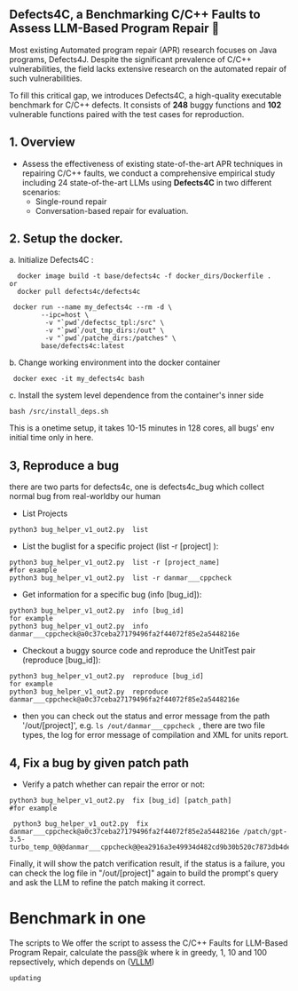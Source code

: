 ## Defects4C, a Benchmarking C/C++ Faults to Assess LLM-Based Program Repair 👋

Most existing Automated program repair (APR) research focuses on Java programs, Defects4J. Despite the significant prevalence of C/C++ vulnerabilities, the field lacks extensive research on the automated repair of such vulnerabilities.

To fill this critical gap, we introduces Defects4C, a high-quality executable benchmark for C/C++ defects. It consists of **248** buggy functions and  **102** vulnerable functions paired with the test cases for reproduction. 



## 1. Overview
- Assess the effectiveness of existing state-of-the-art APR techniques in repairing C/C++ faults, we conduct a comprehensive empirical study including 24 state-of-the-art LLMs using **Defects4C** in two different scenarios:
  - Single-round repair
  - Conversation-based repair for evaluation. 



## 2. Setup the docker. 

a. Initialize Defects4C :

```shell
  docker image build -t base/defects4c -f docker_dirs/Dockerfile .
or 
  docker pull defects4c/defects4c
```

```
 docker run --name my_defects4c --rm -d \
        --ipc=host \
         -v "`pwd`/defectsc_tpl:/src" \
         -v "`pwd`/out_tmp_dirs:/out" \
         -v "`pwd`/patche_dirs:/patches" \
        base/defects4c:latest
```

b. Change working environment into the docker container
```
 docker exec -it my_defects4c bash
```

c. Install the system level dependence from the container's inner side
```
bash /src/install_deps.sh 
```

This is a onetime setup, it takes 10-15 minutes in 128 cores, all bugs' env initial time only in here.

## 3, Reproduce a bug 
there are two parts for defects4c, one is defects4c_bug which collect normal bug from real-worldby our human

- List Projects

```shell
python3 bug_helper_v1_out2.py  list 
```

- List the buglist for a specific project (list -r [project] ):

```
python3 bug_helper_v1_out2.py  list -r [project_name]
#for example
python3 bug_helper_v1_out2.py  list -r danmar___cppcheck
```

- Get information for a specific bug (info [bug_id]):

```
python3 bug_helper_v1_out2.py  info [bug_id] 
for example
python3 bug_helper_v1_out2.py  info danmar___cppcheck@a0c37ceba27179496fa2f44072f85e2a5448216e 
```

- Checkout a buggy source code and reproduce the UnitTest pair (reproduce [bug_id]):

```
python3 bug_helper_v1_out2.py  reproduce [bug_id]
for example
python3 bug_helper_v1_out2.py  reproduce danmar___cppcheck@a0c37ceba27179496fa2f44072f85e2a5448216e 
```

* then you can check out the status and error message from the path '/out/[project]', e.g. `ls /out/danmar___cppcheck `, there are two file types, the log for error message of compilation and XML for units report.

## 4, Fix a bug by given patch path

- Verify a patch whether can repair the error or not:

```
python3 bug_helper_v1_out2.py  fix [bug_id] [patch_path] 
#for example 

 python3 bug_helper_v1_out2.py  fix danmar___cppcheck@a0c37ceba27179496fa2f44072f85e2a5448216e /patch/gpt-3.5-turbo_temp_0@@danmar___cppcheck@@ea2916a3e49934d482cd9b30b520c7873db4de82___tokenlist.cpp@6@1
```

Finally, it will show the patch verification result, if the status is a failure, you can check the log file in "/out/[project]" again to build the prompt's query and ask the LLM to refine the patch making it correct.


# Benchmark in one 
The scripts to 
We offer the script to assess the C/C++ Faults for LLM-Based Program Repair, calculate the pass@k where k in greedy, 1, 10 and 100 repsectively, which depends on ([VLLM](https://github.com/vllm-project/vllm)) 

```
updating
```

